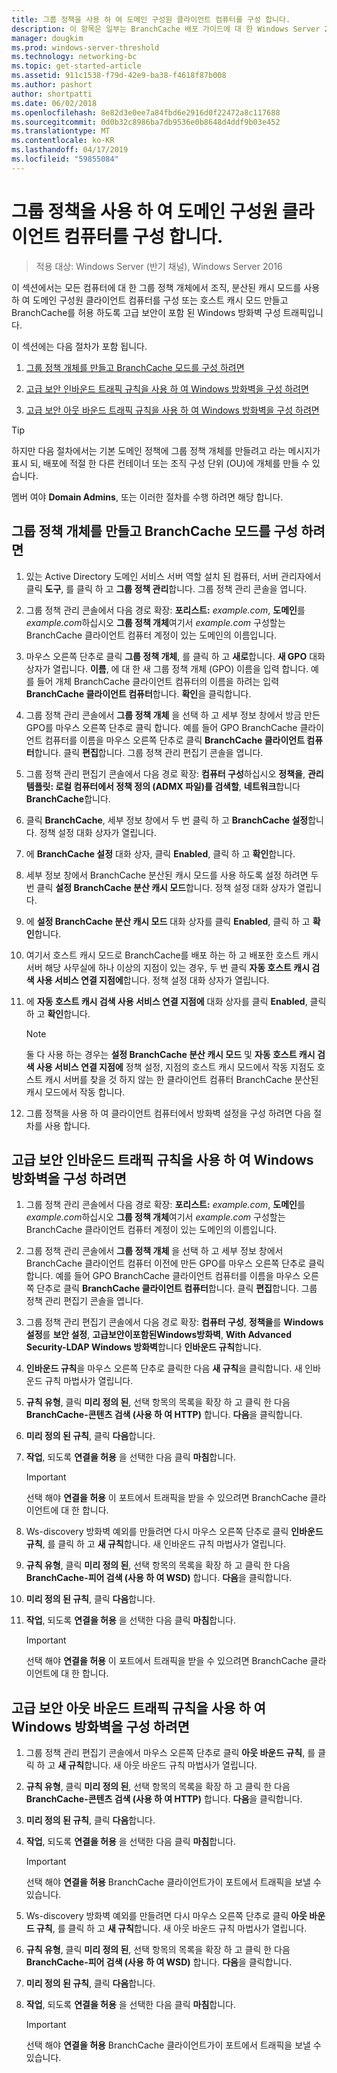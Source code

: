 ```yaml
---
title: 그룹 정책을 사용 하 여 도메인 구성원 클라이언트 컴퓨터를 구성 합니다.
description: 이 항목은 일부는 BranchCache 배포 가이드에 대 한 Windows Server 2016, 지사에 WAN 대역폭 사용량을 최적화 하기 위해 분산 및 호스트 캐시 모드로 BranchCache를 배포 하는 방법을 보여 주는
manager: dougkim
ms.prod: windows-server-threshold
ms.technology: networking-bc
ms.topic: get-started-article
ms.assetid: 911c1538-f79d-42e9-ba38-f4618f87b008
ms.author: pashort
author: shortpatti
ms.date: 06/02/2018
ms.openlocfilehash: 8e82d3e0ee7a84fbd6e2916d0f22472a8c117688
ms.sourcegitcommit: 0d0b32c8986ba7db9536e0b8648d4ddf9b03e452
ms.translationtype: MT
ms.contentlocale: ko-KR
ms.lasthandoff: 04/17/2019
ms.locfileid: "59855084"
---
```

# <a name="use-group-policy-to-configure-domain-member-client-computers"></a>그룹 정책을 사용 하 여 도메인 구성원 클라이언트 컴퓨터를 구성 합니다.

>적용 대상: Windows Server (반기 채널), Windows Server 2016

이 섹션에서는 모든 컴퓨터에 대 한 그룹 정책 개체에서 조직, 분산된 캐시 모드를 사용 하 여 도메인 구성원 클라이언트 컴퓨터를 구성 또는 호스트 캐시 모드 만들고 BranchCache를 허용 하도록 고급 보안이 포함 된 Windows 방화벽 구성 트래픽입니다.  
  
이 섹션에는 다음 절차가 포함 됩니다.  
  
1.  [그룹 정책 개체를 만들고 BranchCache 모드를 구성 하려면](#bkmk_gp)  
  
2.  [고급 보안 인바운드 트래픽 규칙을 사용 하 여 Windows 방화벽을 구성 하려면](#bkmk_inbound)  
  
3.  [고급 보안 아웃 바운드 트래픽 규칙을 사용 하 여 Windows 방화벽을 구성 하려면](#bkmk_outbound)  
  
> [!TIP]  
> 하지만 다음 절차에서는 기본 도메인 정책에 그룹 정책 개체를 만들려고 라는 메시지가 표시 되, 배포에 적절 한 다른 컨테이너 또는 조직 구성 단위 (OU)에 개체를 만들 수 있습니다.  
  
멤버 여야 **Domain Admins**, 또는 이러한 절차를 수행 하려면 해당 합니다.  
  
## <a name="bkmk_gp"></a>그룹 정책 개체를 만들고 BranchCache 모드를 구성 하려면  
  
1.  있는 Active Directory 도메인 서비스 서버 역할 설치 된 컴퓨터, 서버 관리자에서 클릭 **도구**, 를 클릭 하 고 **그룹 정책 관리**합니다. 그룹 정책 관리 콘솔을 엽니다.  
  
2.  그룹 정책 관리 콘솔에서 다음 경로 확장: **포리스트:** *example.com*, **도메인**를 *example.com*하십시오 **그룹 정책 개체**여기서  *example.com* 구성할는 BranchCache 클라이언트 컴퓨터 계정이 있는 도메인의 이름입니다.  
  
3.  마우스 오른쪽 단추로 클릭 **그룹 정책 개체**, 를 클릭 하 고 **새로**합니다. **새 GPO** 대화 상자가 열립니다. **이름**, 에 대 한 새 그룹 정책 개체 (GPO) 이름을 입력 합니다. 예를 들어 개체 BranchCache 클라이언트 컴퓨터의 이름을 하려는 입력 **BranchCache 클라이언트 컴퓨터**합니다. **확인**을 클릭합니다.  
  
4.  그룹 정책 관리 콘솔에서 **그룹 정책 개체** 을 선택 하 고 세부 정보 창에서 방금 만든 GPO를 마우스 오른쪽 단추로 클릭 합니다. 예를 들어 GPO BranchCache 클라이언트 컴퓨터를 이름을 마우스 오른쪽 단추로 클릭 **BranchCache 클라이언트 컴퓨터**합니다. 클릭 **편집**합니다. 그룹 정책 관리 편집기 콘솔을 엽니다.  
  
5.  그룹 정책 관리 편집기 콘솔에서 다음 경로 확장: **컴퓨터 구성**하십시오 **정책을**, **관리 템플릿: 로컬 컴퓨터에서 정책 정의 (ADMX 파일)를 검색할**, **네트워크**합니다 **BranchCache**합니다.  
  
6.  클릭 **BranchCache**, 세부 정보 창에서 두 번 클릭 하 고 **BranchCache 설정**합니다. 정책 설정 대화 상자가 열립니다.  
  
7.  에 **BranchCache 설정** 대화 상자, 클릭 **Enabled**, 클릭 하 고 **확인**합니다.  
  
8.  세부 정보 창에서 BranchCache 분산된 캐시 모드를 사용 하도록 설정 하려면 두 번 클릭 **설정 BranchCache 분산 캐시 모드**합니다. 정책 설정 대화 상자가 열립니다.  
  
9. 에 **설정 BranchCache 분산 캐시 모드** 대화 상자를 클릭 **Enabled**, 클릭 하 고 **확인**합니다.  
  
10. 여기서 호스트 캐시 모드로 BranchCache를 배포 하는 하 고 배포한 호스트 캐시 서버 해당 사무실에 하나 이상의 지점이 있는 경우, 두 번 클릭 **자동 호스트 캐시 검색 사용 서비스 연결 지점에**합니다. 정책 설정 대화 상자가 열립니다.  
  
11. 에 **자동 호스트 캐시 검색 사용 서비스 연결 지점에** 대화 상자를 클릭 **Enabled**, 클릭 하 고 **확인**합니다.  
  
    > [!NOTE]  
    > 둘 다 사용 하는 경우는 **설정 BranchCache 분산 캐시 모드** 및 **자동 호스트 캐시 검색 사용 서비스 연결 지점에** 정책 설정, 지점의 호스트 캐시 모드에서 작동 지점도 호스트 캐시 서버를 찾을 것 하지 않는 한 클라이언트 컴퓨터 BranchCache 분산된 캐시 모드에서 작동 합니다.  
  
12. 그룹 정책을 사용 하 여 클라이언트 컴퓨터에서 방화벽 설정을 구성 하려면 다음 절차를 사용 합니다.  
  
## <a name="bkmk_inbound"></a>고급 보안 인바운드 트래픽 규칙을 사용 하 여 Windows 방화벽을 구성 하려면  
  
1.  그룹 정책 관리 콘솔에서 다음 경로 확장: **포리스트:** *example.com*, **도메인**를 *example.com*하십시오 **그룹 정책 개체**여기서  *example.com* 구성할는 BranchCache 클라이언트 컴퓨터 계정이 있는 도메인의 이름입니다.  
  
2.  그룹 정책 관리 콘솔에서 **그룹 정책 개체** 을 선택 하 고 세부 정보 창에서 BranchCache 클라이언트 컴퓨터 이전에 만든 GPO를 마우스 오른쪽 단추로 클릭 합니다. 예를 들어 GPO BranchCache 클라이언트 컴퓨터를 이름을 마우스 오른쪽 단추로 클릭 **BranchCache 클라이언트 컴퓨터**합니다. 클릭 **편집**합니다. 그룹 정책 관리 편집기 콘솔을 엽니다.  
  
3.  그룹 정책 관리 편집기 콘솔에서 다음 경로 확장: **컴퓨터 구성**, **정책을**를 **Windows 설정**를 **보안 설정**, **고급보안이포함된Windows방화벽**, **With Advanced Security-LDAP Windows 방화벽**합니다 **인바운드 규칙**합니다.  
  
4.  **인바운드 규칙**을 마우스 오른쪽 단추로 클릭한 다음 **새 규칙**을 클릭합니다. 새 인바운드 규칙 마법사가 열립니다.  
  
5.  **규칙 유형**, 클릭 **미리 정의 된**, 선택 항목의 목록을 확장 하 고 클릭 한 다음 **BranchCache-콘텐츠 검색 (사용 하 여 HTTP)** 합니다. **다음**을 클릭합니다.  
  
6.  **미리 정의 된 규칙**, 클릭 **다음**합니다.  
  
7.  **작업**, 되도록 **연결을 허용** 을 선택한 다음 클릭 **마침**합니다.  
  
    > [!IMPORTANT]  
    > 선택 해야 **연결을 허용** 이 포트에서 트래픽을 받을 수 있으려면 BranchCache 클라이언트에 대 한 합니다.  
  
8.  Ws-discovery 방화벽 예외를 만들려면 다시 마우스 오른쪽 단추로 클릭 **인바운드 규칙**, 를 클릭 하 고 **새 규칙**합니다. 새 인바운드 규칙 마법사가 열립니다.  
  
9. **규칙 유형**, 클릭 **미리 정의 된**, 선택 항목의 목록을 확장 하 고 클릭 한 다음 **BranchCache-피어 검색 (사용 하 여 WSD)** 합니다. **다음**을 클릭합니다.  
  
10. **미리 정의 된 규칙**, 클릭 **다음**합니다.  
  
11. **작업**, 되도록 **연결을 허용** 을 선택한 다음 클릭 **마침**합니다.  
  
    > [!IMPORTANT]  
    > 선택 해야 **연결을 허용** 이 포트에서 트래픽을 받을 수 있으려면 BranchCache 클라이언트에 대 한 합니다.  
  
## <a name="bkmk_outbound"></a>고급 보안 아웃 바운드 트래픽 규칙을 사용 하 여 Windows 방화벽을 구성 하려면  
  
1.  그룹 정책 관리 편집기 콘솔에서 마우스 오른쪽 단추로 클릭 **아웃 바운드 규칙**, 를 클릭 하 고 **새 규칙**합니다. 새 아웃 바운드 규칙 마법사가 열립니다.  
  
2.  **규칙 유형**, 클릭 **미리 정의 된**, 선택 항목의 목록을 확장 하 고 클릭 한 다음 **BranchCache-콘텐츠 검색 (사용 하 여 HTTP)** 합니다. **다음**을 클릭합니다.  
  
3.  **미리 정의 된 규칙**, 클릭 **다음**합니다.  
  
4.  **작업**, 되도록 **연결을 허용** 을 선택한 다음 클릭 **마침**합니다.  
  
    > [!IMPORTANT]  
    > 선택 해야 **연결을 허용** BranchCache 클라이언트가이 포트에서 트래픽을 보낼 수 있습니다.  
  
5.  Ws-discovery 방화벽 예외를 만들려면 다시 마우스 오른쪽 단추로 클릭 **아웃 바운드 규칙**, 를 클릭 하 고 **새 규칙**합니다. 새 아웃 바운드 규칙 마법사가 열립니다.  
  
6.  **규칙 유형**, 클릭 **미리 정의 된**, 선택 항목의 목록을 확장 하 고 클릭 한 다음 **BranchCache-피어 검색 (사용 하 여 WSD)** 합니다. **다음**을 클릭합니다.  
  
7.  **미리 정의 된 규칙**, 클릭 **다음**합니다.  
  
8.  **작업**, 되도록 **연결을 허용** 을 선택한 다음 클릭 **마침**합니다.  
  
    > [!IMPORTANT]  
    > 선택 해야 **연결을 허용** BranchCache 클라이언트가이 포트에서 트래픽을 보낼 수 있습니다.  
  


